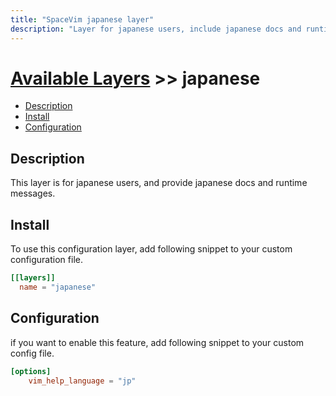 ```yaml
---
title: "SpaceVim japanese layer"
description: "Layer for japanese users, include japanese docs and runtime messages"
---
```


# [Available Layers](../) >> japanese

<!-- vim-markdown-toc GFM -->

- [Description](#description)
- [Install](#install)
- [Configuration](#configuration)

<!-- vim-markdown-toc -->

## Description

This layer is for japanese users, and provide japanese docs and runtime messages.

## Install

To use this configuration layer, add following snippet to your custom configuration file.

```toml
[[layers]]
  name = "japanese"
```

## Configuration

if you want to enable this feature, add following snippet to your custom config file.

```toml
[options]
    vim_help_language = "jp"
```
